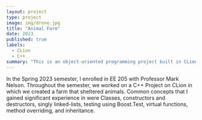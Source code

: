 ```yaml
---
layout: project
type: project
image: img/drone.jpg
title: "Animal Farm"
date: 2023
published: true
labels:
  - CLion
  - C++
summary: "This is an object-oriented programming project built in CLion using C++. The idea is to build a farm with animals that have age, color, types, species, genders, ID numbers, and other traits"
---
```


In the Spring 2023 semester, I enrolled in EE 205 with Professor Mark Nelson. Throughout the semester, we worked on a C++ Project on CLion in which we created a farm that sheltered animals. Common concepts that I gained significant experience in were Classes, constructors and destructors, singly linked-lists, testing using Boost.Test, virtual functions, method overriding, and inheritance.
